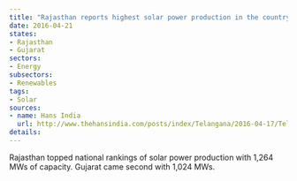 ```yaml
---
title: "Rajasthan reports highest solar power production in the country"
date: 2016-04-21
states:
- Rajasthan
- Gujarat
sectors:
- Energy
subsectors:
- Renewables
tags:
- Solar
sources:
- name: Hans India
  url: http://www.thehansindia.com/posts/index/Telangana/2016-04-17/Telangana-ranks-7th-in-solar-power-generation/222099
details:
---
```


Rajasthan topped national rankings of solar power production with 1,264 MWs of capacity. Gujarat came second with 1,024 MWs.
